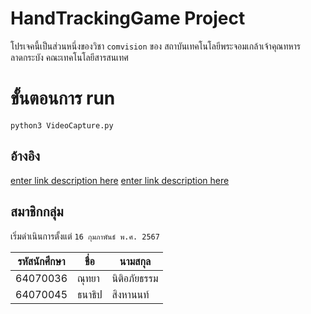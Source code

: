 # HandTrackingGame Project

โปรเจคนี้เป็นส่วนหนึ่งของวิชา `comvision` ของ สถาบันเทคโนโลยีพระจอมเกล้าเจ้าคุณทหารลาดกระบัง คณะเทคโนโลยีสารสนเทศ


# ขั้นตอนการ run

    python3 VideoCapture.py


## อ้างอิง

[enter link description here](https://github.com/midnightcodex/HandTrackingModule/blob/main/HandTrackingModule.py)
[enter link description here](https://www.youtube.com/watch?v=9iEPzbG-xLE)





## สมาชิกกลุ่ม

เริ่มดำเนินการตั้งแต่ `16 กุมภาพันธ์ พ.ศ. 2567`

|        รหัสนักศึกษา        |ชื่อ                          |นามสกุล                         |
|----------------|-------------------------------|-----------------------------|
|64070036|ณุทยา            |นิติอภัยธรรม            |
|64070045          |ธนาธิป            |สิงหานนท์           |



